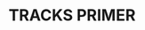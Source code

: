 ---
title: "TRACKS PRIMER"
price: "TBA"
desc: "Opis nije dostupan"
img_path: "/assets/img/A.MIG-2007.jpg"
brand: AMMO
available: true
cat: "acrylics"
subcat: "PRIMERS (60 mL)"
subsubcat: "SS"
---